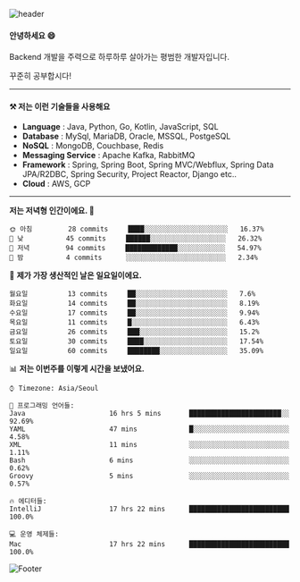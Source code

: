 ![header](https://capsule-render.vercel.app/api?type=waving&color=gradient&height=250&section=header&text=Wondeok%20Kang&fontSize=60&animation=fadeIn&fontAlignY=38&desc=a.k.a.%20Wade%2C%20Deogicorgi%20&descAlignY=61&descAlign=66&descSize=25&customColorList=4)



#### 안녕하세요 😄
Backend 개발을 주력으로 하루하루 살아가는 평범한 개발자입니다.

꾸준히 공부합시다!

<!-- blog : 

[![Velog's GitHub stats](https://velog-readme-stats.vercel.app/api/badge?name=deogicorgi)](https://velog.io/@deogicorgi)  -->

---


#### ⚒️ 저는 이런 기술들을 사용해요

- **Language** : Java, Python, Go, Kotlin, JavaScript, SQL
- **Database** : MySql, MariaDB, Oracle, MSSQL, PostgeSQL
- **NoSQL** : MongoDB, Couchbase, Redis
- **Messaging Service** : Apache Kafka, RabbitMQ
- **Framework** : Spring, Spring Boot, Spring MVC/Webflux, Spring Data JPA/R2DBC, Spring Security, Project Reactor, Django etc..
- **Cloud** : AWS, GCP
---

<!--
[![Solved.ac Profile](http://mazassumnida.wtf/api/v2/generate_badge?boj=deogicorgi)](https://solved.ac/deogicorgi/)
![alt text](https://github.com/[username]/[reponame]/blob/[branch]/image.jpg?raw=true)
--> 

<!--START_SECTION:waka-->
**저는 저녁형 인간이에요. 🦉** 

```text
🌞 아침         28 commits     ████░░░░░░░░░░░░░░░░░░░░░   16.37% 
🌆 낮　         45 commits     ██████░░░░░░░░░░░░░░░░░░░   26.32% 
🌃 저녁         94 commits     █████████████░░░░░░░░░░░░   54.97% 
🌙 밤　         4 commits      ░░░░░░░░░░░░░░░░░░░░░░░░░   2.34%

```
📅 **제가 가장 생산적인 날은 일요일이에요.** 

```text
월요일          13 commits     ██░░░░░░░░░░░░░░░░░░░░░░░   7.6% 
화요일          14 commits     ██░░░░░░░░░░░░░░░░░░░░░░░   8.19% 
수요일          17 commits     ██░░░░░░░░░░░░░░░░░░░░░░░   9.94% 
목요일          11 commits     █░░░░░░░░░░░░░░░░░░░░░░░░   6.43% 
금요일          26 commits     ███░░░░░░░░░░░░░░░░░░░░░░   15.2% 
토요일          30 commits     ████░░░░░░░░░░░░░░░░░░░░░   17.54% 
일요일          60 commits     ████████░░░░░░░░░░░░░░░░░   35.09%

```


📊 **저는 이번주를 이렇게 시간을 보냈어요.** 

```text
⌚︎ Timezone: Asia/Seoul

💬 프로그래밍 언어들: 
Java                     16 hrs 5 mins       ███████████████████████░░   92.69% 
YAML                     47 mins             █░░░░░░░░░░░░░░░░░░░░░░░░   4.58% 
XML                      11 mins             ░░░░░░░░░░░░░░░░░░░░░░░░░   1.11% 
Bash                     6 mins              ░░░░░░░░░░░░░░░░░░░░░░░░░   0.62% 
Groovy                   5 mins              ░░░░░░░░░░░░░░░░░░░░░░░░░   0.57%

🔥 에디터들: 
IntelliJ                 17 hrs 22 mins      █████████████████████████   100.0%

💻 운영 체제들: 
Mac                      17 hrs 22 mins      █████████████████████████   100.0%

```


<!--END_SECTION:waka-->

![Footer](https://capsule-render.vercel.app/api?type=waving&color=auto&height=200&section=footer&&customColorList=4)
<!--

**deogicorgi/deogicorgi** is a ✨ _special_ ✨ repository because its `README.md` (this file) appears on your GitHub profile.

Here are some ideas to get you started:

- 🔭 I’m currently working on ...
- 🌱 I’m currently learning ...
- 👯 I’m looking to collaborate on ...
- 🤔 I’m looking for help with ...
- 💬 Ask me about ...
- 📫 How to reach me: ...
- 😄 Pronouns: ...
- ⚡ Fun fact: ...
-->
